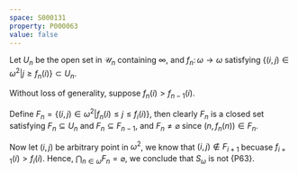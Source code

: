 ```yaml
---
space: S000131
property: P000063
value: false
---
```


Let $U_n$ be the open set in $\mathcal U_n$ containing $\infty$, and $f_n \colon \omega \to \omega$ satisfying $\left\{ (i, j) \in \omega^2 \middle| j \geq f_n(i) \right\} \subset U_n$.

Without loss of generality, suppose $f_n(i) > f_{n-1}(i)$.

Define $F_n = \left\{ (i, j) \in \omega^2 \middle| f_n(i) \leq j \leq f_i(i) \right\}$, then clearly $F_n$ is a closed set satisfying $F_n \subseteq U_n$ and $F_n \subseteq F_{n-1}$, and $F_n \neq \varnothing$ since $\bigl( n, f_n(n) \bigr) \in F_n$.

Now let $(i, j)$ be arbitrary point in $\omega^2$, we know that $(i, j) \notin F_{i+1}$ becuase $f_{i+1}(i) > f_i(i)$.
Hence, $\bigcap_{n \in \omega} F_n = \varnothing$, we conclude that $S_\omega$ is not {P63}.
